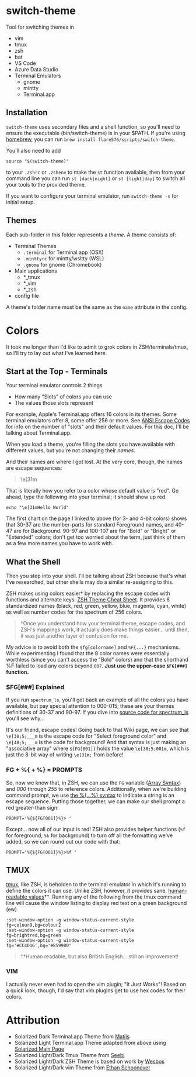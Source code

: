 # switch-theme

Tool for switching themes in
- vim
- tmux
- zsh
- bat
- VS Code
- Azure Data Studio
- Terminal Emulators
  - gnome
  - mintty
  - Terminal.app

## Installation

`switch-theme` uses secondary files and a shell function, so you'll need to ensure the executable
(bin/switch-theme) is in your $PATH. If you're using [homebrew](https://brew.sh/), you can run `brew install flare576/scripts/switch-theme`.

You'll also need to add

```
source "$(switch-theme)"
```

to your `.zshrc` or `.zshenv` to make the `st` function available, then from your command line you
can run `st [dark|night]` or `st [light|day]` to switch all your tools to the provided theme.

If you want to configure your terminal emulator, run `switch-theme -s` for initial setup.

## Themes

Each sub-folder in this folder represents a _theme_. A theme consists of:

* Terminal Themes
  * `.terminal` for Terminal.app (OSX)
  * `.minttyrc` for mintty/wsltty (WSL)
  * `.gnome` for gnome (Chromebook)
* Main applications
  * \*\_tmux
  * \*\_vim
  * \*\_zsh
* config file

A theme's folder name must be the same as the `name` attribute in the config.

# Colors

It took me longer than I'd like to admit to grok colors in ZSH/terminals/tmux,
so I'll try to lay out what I've learned here.

## Start at the Top - Terminals

Your terminal emulator controls 2 things

- How many "Slots" of colors you can use
- The values those slots represent

For example, Apple's Terminal.app offers 16 colors in its themes. Some terminal
emulators offer 8, some offer 256 or more. See [ANSI Escape
Codes](https://en.wikipedia.org/wiki/ANSI_escape_code#Colors) for info on the
number of "slots" and their default values. For this doc, I'll be talking about
Terminal.app.

When you load a theme, you're filling the slots you have available with different values, but you're not changing
their *names*.

And their names are where I got lost. At the very core, though, the names are
escape sequences:

> \e[31m

That is literally how you refer to a color whose default value is "red". Go
ahead, type the following into your terminal; it should show up red.

```
echo "\e[31mHello World"
```

The first chart on the page I linked to above (for 3- and 4-bit colors) shows
that 30-37 are the number-parts for standard Foreground names, and 40-47 are
for Background. 90-97 and 100-107 are for "Bold" or "Bright" or "Extended"
colors; don't get too worried about the term, just think of them as a few more
names you have to work with.

## What the Shell

Then you step into your shell. I'll be talking about ZSH because that's what
I've researched, but other shells may do a similar re-assigning to this.

ZSH makes using colors easier† by replacing the escape codes with functions and
alternate keys: [ZSH Theme Cheat
Sheet](https://jsfiddle.net/seport/shrovLgf/embedded/result/). It provides 8
standardized names (black, red, green, yellow, blue, magenta, cyan, white) as
well as number codes for the spectrum of 256 colors.

> †Once you understand how your terminal theme, escape codes, and ZSH's
> mappings work, it actually does make things easier... until then, it was just
> another layer of confusion for me.

My advice is to avoid both the `$fg[colorname]` and `%F{...}` mechanisms. While
experimenting I found that the 8 color names were essentially worthless (since
you can't access the "Bold" colors) and that the shorthand %F failed to load
any colors beyond `007`. **Just use the upper-case `$FG[###]` function.**

### $FG[###] Explained

If you run `spectrum_ls`, you'll get back an example of all the colors you have
available, but pay special attention to 000-015; these are your themes
definitions of 30-37 and 90-97. If you dive into [source code for
spectrum_ls](https://github.com/ohmyzsh/ohmyzsh/blob/master/lib/spectrum.zsh#L17)
you'll see why...

It's our friend, escape codes! Going back to that Wiki page, we can see that
`\e[38;5;___m` is the escape code for "Select foreground color" and
`\e[48;5;___m` is the code for background! And that syntax is just making an
"associative array" where `${FG[001]}` holds the value `\e[38;5;001m`, which is
just the 8-bit way of writing `\e[31m;` from before!

### FG + %{ + %} = PROMPTS

So, now we know that, in ZSH, we can use the `FG` variable ([Array
Syntax](https://www.artificialworlds.net/blog/2012/10/17/bash-associative-array-examples/))
and *000* through *255* to reference colors. Additionally, when we're building
command prompt, we use [the %{...%}
syntax](http://zsh.sourceforge.net/Doc/Release/Prompt-Expansion.html#Visual-effects)
to indicate a string is an escape sequence. Putting those together, we can make
our shell prompt a red greater-than sign:

```
PROMPT='%{${FG[001]}%}> '
```

Except... now all of our input is red! ZSH also provides helper functions (`%f`
for foreground, `%k` for background) to turn off all the formatting we've
added, so we can round out our code with that:

```
PROMPT='%{${FG[001]}%}>%f '
```

## TMUX

[tmux](https://github.com/tmux/tmux/wiki), like ZSH, is beholden to the
terminal emulator in which it's running to define the colors it can use. Unlike
ZSH, however, it provides sane, [human-readable
values](https://man7.org/linux/man-pages/man1/tmux.1.html#STYLES)††. Running any
of the following from the tmux command line will cause the window listing to
display red text on a green background (ew)

```
:set-window-option -g window-status-current-style fg=colour9,bg=colour2
:set-window-option -g window-status-current-style fg=brightred,bg=green
:set-window-option -g window-status-current-style fg='#CC4D16',bg='#859900'
```
> ††Human readable, but also British English... still an improvement!

### VIM

I actually never even had to open the vim plugin; "It Just Works"! Based on a
quick look, though, I'd say that vim plugins get to use hex codes for their
colors.

# Attribution
- Solarized Dark Terminal.app Theme from [Matijs](https://gist.github.com/matijs/808eda8c133d41f9338f89a0077d6b95)
- Solarized Light Terminal.app Theme adapted from above using [Solarized Main Page](https://ethanschoonover.com/solarized/#usage-development)
- Solarized Light/Dark Tmux Theme from [Seebi](https://github.com/seebi/tmux-colors-solarized)
- Solarized Light/Dark ZSH Theme is based on work by [Wesbos](https://github.com/wesbos/cobalt2)
- Solarized Light/Dark vim Theme from [Ethan Schoonover](https://github.com/altercation/vim-colors-solarized)
